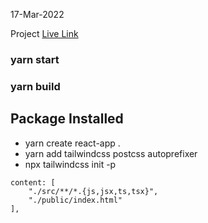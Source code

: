 17-Mar-2022 

Project [Live Link](https)


### yarn start
### yarn build


## Package Installed 
+ yarn create react-app .
+ yarn add tailwindcss postcss autoprefixer
+ npx tailwindcss init -p
```  
content: [
    "./src/**/*.{js,jsx,ts,tsx}",
    "./public/index.html"
],
```


